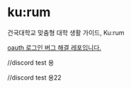 # ku:rum
건국대학교 맞춤형 대학 생활 가이드, Ku:rum

[oauth 로그인 버그 해결 레포입니다.](https://github.com/KU-rum/backend/pull/46)

//discord test 용

//discord test 용22
